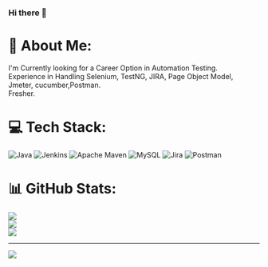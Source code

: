 ### Hi there 👋

# 💫 About Me:
I'm Currently looking for a Career Option in Automation Testing.<br>Experience in Handling Selenium, TestNG, JIRA, Page Object Model, Jmeter, cucumber,Postman.<br>Fresher.<br>


# 💻 Tech Stack:
![Java](https://img.shields.io/badge/java-%23ED8B00.svg?style=for-the-badge&logo=openjdk&logoColor=white) ![Jenkins](https://img.shields.io/badge/jenkins-%232C5263.svg?style=for-the-badge&logo=jenkins&logoColor=white) ![Apache Maven](https://img.shields.io/badge/Apache%20Maven-C71A36?style=for-the-badge&logo=Apache%20Maven&logoColor=white) ![MySQL](https://img.shields.io/badge/mysql-%2300000f.svg?style=for-the-badge&logo=mysql&logoColor=white) ![Jira](https://img.shields.io/badge/jira-%230A0FFF.svg?style=for-the-badge&logo=jira&logoColor=white) ![Postman](https://img.shields.io/badge/Postman-FF6C37?style=for-the-badge&logo=postman&logoColor=white)
# 📊 GitHub Stats:
![](https://github-readme-stats.vercel.app/api?username=EstoyVignesh&theme=dark&hide_border=false&include_all_commits=false&count_private=false)<br/>
![](https://github-readme-streak-stats.herokuapp.com/?user=EstoyVignesh&theme=dark&hide_border=false)<br/>
![](https://github-readme-stats.vercel.app/api/top-langs/?username=EstoyVignesh&theme=dark&hide_border=false&include_all_commits=false&count_private=false&layout=compact)

---
[![](https://visitcount.itsvg.in/api?id=EstoyVignesh&icon=0&color=0)](https://visitcount.itsvg.in)

<!-- Proudly created with GPRM ( https://gprm.itsvg.in ) -->
